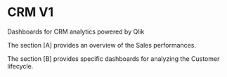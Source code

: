 # CRM V1
Dashboards for CRM analytics powered by Qlik

The section [A] provides an overview of the Sales performances.

The section [B] provides specific dashboards for analyzing the Customer lifecycle.
